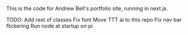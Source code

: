 This is the code for Andrew Bell's portfolio site, running in next.js.

TODO:
Add rest of classes
Fix font
Move TTT ai to this repo
Fix nav bar flickering
Run node at startup on pi
